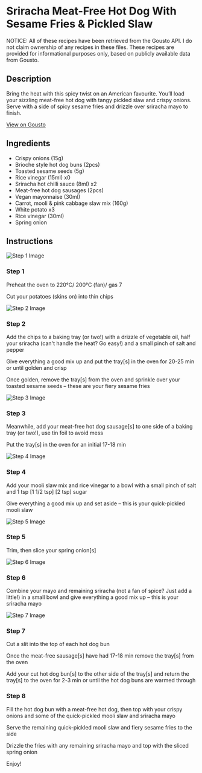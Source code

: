 # Sriracha Meat-Free Hot Dog With Sesame Fries & Pickled Slaw

NOTICE: All of these recipes have been retrieved from the Gousto API. I do not claim ownership of any recipes in these files. These recipes are provided for informational purposes only, based on publicly available data from Gousto.

## Description

Bring the heat with this spicy twist on an American favourite. You’ll load your sizzling meat-free hot dog with tangy pickled slaw and crispy onions. Serve with a side of spicy sesame fries and drizzle over sriracha mayo to finish. 

[View on Gousto](https://www.gousto.co.uk/recipes/cookbook/sriracha-meat-free-hot-dog-with-fiery-sesame-fries-and-pickled-slaw)

## Ingredients

- Crispy onions (15g)
- Brioche style hot dog buns (2pcs)
- Toasted sesame seeds (5g)
- Rice vinegar (15ml) x0
- Sriracha hot chilli sauce (8ml) x2
- Meat-free hot dog sausages (2pcs)
- Vegan mayonnaise (30ml)
- Carrot, mooli & pink cabbage slaw mix (160g)
- White potato x3
- Rice vinegar (30ml)
- Spring onion

## Instructions

![Step 1 Image](https://production-media.gousto.co.uk/cms/recipe-step-image/Step-1-1723724927033-x200.jpg)

### Step 1

Preheat the oven to 220°C/ 200°C (fan)/ gas 7

Cut your potatoes (skins on) into thin chips

![Step 2 Image](https://production-media.gousto.co.uk/cms/recipe-step-image/Step-2-1723724964775-x200.jpg)

### Step 2

Add the chips to a baking tray (or two!) with a drizzle of vegetable oil, half your sriracha (can't handle the heat? Go easy!) and a small pinch of salt and pepper

Give everything a good mix up and put the tray[s] in the oven for 20-25 min or until golden and crisp

Once golden, remove the tray[s] from the oven and sprinkle over your toasted sesame seeds – these are your fiery sesame fries

![Step 3 Image](https://production-media.gousto.co.uk/cms/recipe-step-image/Step-3-1723724979961-x200.jpg)

### Step 3

Meanwhile, add your meat-free hot dog sausage[s] to one side of a baking tray (or two!), use tin foil to avoid mess

Put the tray[s] in the oven for an initial 17-18 min

![Step 4 Image](https://production-media.gousto.co.uk/cms/recipe-step-image/Step-4-1723725022990-x200.jpg)

### Step 4

Add your mooli slaw mix and rice vinegar to a bowl with a small pinch of salt and 1 tsp <span class="text-purple">[1 1/2 tsp]</span> <span class="text-danger">[2 tsp] </span>sugar

Give everything a good mix up and set aside – this is your quick-pickled mooli slaw

![Step 5 Image](https://production-media.gousto.co.uk/cms/recipe-step-image/Step-5-1723725035264-x200.jpg)

### Step 5

Trim, then slice your spring onion[s]

![Step 6 Image](https://production-media.gousto.co.uk/cms/recipe-step-image/Step-6-1723725040815-x200.jpg)

### Step 6

Combine your mayo and remaining sriracha (not a fan of spice? Just add a little!) in a small bowl and give everything a good mix up – this is your sriracha mayo

![Step 7 Image](https://production-media.gousto.co.uk/cms/recipe-step-image/Step-7-1723725049511-x200.jpg)

### Step 7

Cut a slit into the top of each hot dog bun

Once the meat-free sausage[s] have had 17-18 min remove the tray[s] from the oven

Add your cut hot dog bun[s] to the other side of the tray[s] and return the tray[s] to the oven for 2-3 min or until the hot dog buns are warmed through

### Step 8

Fill the hot dog bun with a meat-free hot dog, then top with your crispy onions and some of the quick-pickled mooli slaw and sriracha mayo

Serve the remaining quick-pickled mooli slaw and fiery sesame fries to the side

Drizzle the fries with any remaining sriracha mayo and top with the sliced spring onion

Enjoy!

